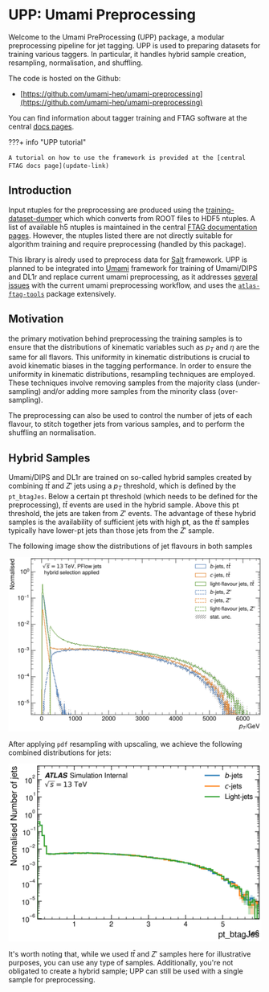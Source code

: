 # UPP: Umami Preprocessing 

Welcome to the Umami PreProcessing (UPP) package, a modular preprocessing pipeline for jet tagging.
UPP is used to preparing datasets for training various taggers. 
In particular, it handles hybrid sample creation, resampling, normalisation, and shuffling.

The code is hosted on the Github:

- [https://github.com/umami-hep/umami-preprocessing](https://github.com/umami-hep/umami-preprocessing)

You can find information about tagger training and FTAG software at the central [docs pages](https://ftag.docs.cern.ch/algorithms/GNN/).

???+ info "UPP tutorial"

    A tutorial on how to use the framework is provided at the [central FTAG docs page](update-link)


## Introduction

Input ntuples for the preprocessing are produced using the [training-dataset-dumper](https://gitlab.cern.ch/atlas-flavor-tagging-tools/training-dataset-dumper) which which converts from ROOT files to HDF5 ntuples.
A list of available h5 ntuples is maintained in the central [FTAG documentation pages](https://ftag.docs.cern.ch/software/samples/).
However, the ntuples listed there are not directly suitable for algorithm training and require preprocessing (handled by this package).

This library is alredy used to preprocess data for [Salt](https://gitlab.cern.ch/atlas-flavor-tagging-tools/algorithms/salt/) framework.
UPP is planned to be integrated into [Umami](https://gitlab.cern.ch/atlas-flavor-tagging-tools/algorithms/umami) framework for training of Umami/DIPS and DL1r and replace current umami preprocessing, as it addresses [several issues](https://gitlab.cern.ch/atlas-flavor-tagging-tools/algorithms/umami/-/issues/?label_name%5B%5D=Preprocessing) with the current umami preprocessing workflow, and uses the [`atlas-ftag-tools`](https://github.com/umami-hep/atlas-ftag-tools/) package extensively.


## Motivation

the primary motivation behind preprocessing the training samples is to ensure that the distributions of kinematic variables such as $p_T$ and $\eta$ are the same for all flavors.
This uniformity in kinematic distributions is crucial to avoid kinematic biases in the tagging performance.
In order to ensure the uniformity in kinematic distributions, resampling techniques are employed.
These techniques involve removing samples from the majority class (under-sampling) and/or adding more samples from the minority class (over-sampling).

The preprocessing can also be used to control the number of jets of each flavour, to stitch together jets from various samples, and to perform the shuffling an normalisation.


## Hybrid Samples
Umami/DIPS and DL1r are trained on so-called hybrid samples created by combining $t\bar{t}$ and $Z'$ jets using a $p_T$ threshold, which is defined by the `pt_btagJes`.
Below a certain pt threshold (which needs to be defined for the preprocessing), $t\bar{t}$ events are used in the hybrid sample.
Above this pt threshold, the jets are taken from $Z'$ events.
The advantage of these hybrid samples is the availability of sufficient jets with high pt, as the $t\bar{t}$ samples typically have lower-pt jets than those jets from the $Z'$ sample.

The following image show the distributions of jet flavours in both samples

![Pt distribution of hybrid samples being composed from ttbar and Zjets samples](assets/pt_btagJes-cut_spectrum.png)

After applying `pdf` resampling with upscaling, we achieve the following combined distributions for jets:

![pT distribution of downsampled hybrid samples](assets/train_pt_btagJes.png)

It's worth noting that, while we used $t\bar{t}$ and $Z'$ samples here for illustrative purposes, you can use any type of samples.
Additionally, you're not obligated to create a hybrid sample; UPP can still be used with a single sample for preprocessing.





